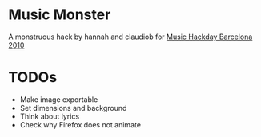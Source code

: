 Music Monster
=============

A monstruous hack by hannah and claudiob for [Music Hackday Barcelona 2010](http://wiki.musichackday.org/index.php?title=Music_Monsters)

TODOs
=====

* Make image exportable
* Set dimensions and background
* Think about lyrics
* Check why Firefox does not animate